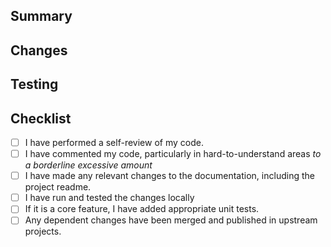 <!-- trunk-ignore-all(markdownlint/MD041) -->

## Summary

<!---
1-2 sentences summarizing the changes included in this PR
--->

## Changes

<!---
List all non-trivial changes included in this PR. Bullet points are fine or the individual commits that make up this PR.
--->

## Testing

<!---
How did you test your changes? How might someone else test them?
--->

## Checklist

- [ ] I have performed a self-review of my code.
- [ ] I have commented my code, particularly in hard-to-understand areas _to a borderline excessive amount_
- [ ] I have made any relevant changes to the documentation, including the project readme.
- [ ] I have run and tested the changes locally
- [ ] If it is a core feature, I have added appropriate unit tests.
- [ ] Any dependent changes have been merged and published in upstream projects.
